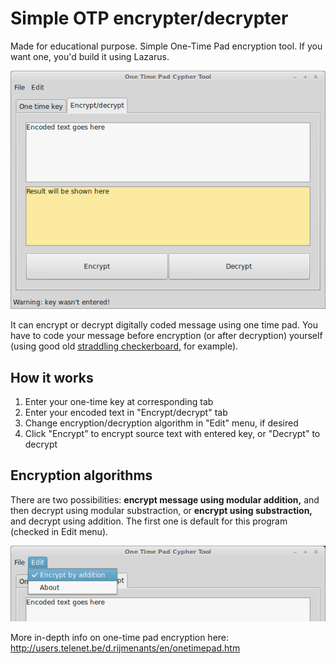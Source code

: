# 
Simple OTP encrypter/decrypter
==============================

Made for educational purpose. Simple One-Time Pad encryption tool. If  you want one, you'd build it using Lazarus.

![One Time Pad Cypher Tool](screenshot-0.1.png)

It can encrypt or decrypt digitally coded message using one time pad. You have to code your message before encryption (or after decryption) yourself (using good old [straddling checkerboard,](https://en.wikipedia.org/wiki/VIC_cipher#Straddling_checkerboard) for example). 

How it works
-----------

1. Enter your one-time key at corresponding tab
1. Enter your encoded text in "Encrypt/decrypt" tab
1. Change encryption/decryption algorithm in "Edit" menu, if desired
1. Click "Encrypt" to encrypt source text with entered key, or "Decrypt" to decrypt

Encryption algorithms
---------------------

There are two possibilities: **encrypt message using modular addition,** and then decrypt using modular substraction, or **encrypt using substraction,** and decrypt using addition. The first one is default for this program (checked in Edit menu). 

![Menu](screenshot_menu.png)

More in-depth info on one-time pad encryption here: http://users.telenet.be/d.rijmenants/en/onetimepad.htm



